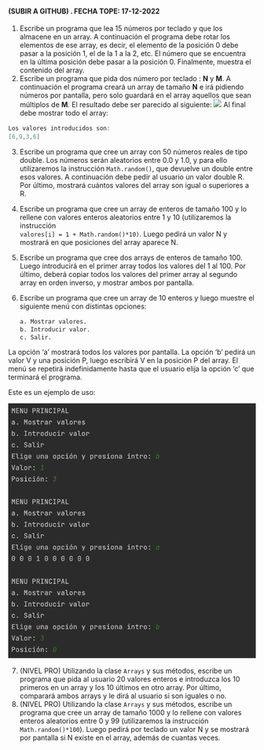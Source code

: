 #### (SUBIR A GITHUB) . FECHA TOPE: 17-12-2022

1. Escribe un programa que lea 15 números por teclado y que los almacene en un array. A continuación el programa debe rotar los elementos de ese array, es decir, el elemento de la posición 0 debe pasar a la posición 1, el de la 1 a la 2, etc. El número que se encuentra en la última posición debe pasar a la posición 0. Finalmente, muestra el contenido del array.
2. Escribe un programa que pida dos número por teclado : **N** y **M**. A continuación el programa creará un array de tamaño **N** e irá pidiendo números por pantalla, pero solo guardará en el array aquellos que sean múltiplos de **M**.
     El resultado debe ser parecido al siguiente:
     ![](20221201180438.png)
Al final debe mostrar todo el array:

```java
Los valores introducidos son:
[6,9,3,6]
```

3. Escribe un programa que cree un array con 50 números reales de tipo double. Los números serán aleatorios entre 0.0 y 1.0, y para ello utilizaremos la instrucción `Math.random()`,  que devuelve un double entre esos valores. A continuación debe pedir al usuario un valor double R. Por último, mostrará cuántos valores del array son igual o superiores a R.
4. Escribe un programa que cree un array de enteros de tamaño 100 y lo rellene con valores enteros aleatorios entre 1 y 10 (utilizaremos la instrucción  
    `valores[i] = 1 + Math.random()*10)`. 
    Luego pedirá un valor N y mostrará en que posiciones del array aparece N.
5. Escribe un programa que cree dos arrays de enteros de tamaño 100. Luego introducirá en el primer array todos los valores del 1 al 100. Por último, deberá copiar todos los valores del primer array al segundo array en orden inverso, y mostrar ambos por pantalla.
6. Escribe un programa que cree un array de 10 enteros y luego muestre el siguiente menú con distintas opciones:
   
   ```
   a. Mostrar valores.
   b. Introducir valor.
   c. Salir.
   ```
   
La opción ‘a’ mostrará todos los valores por pantalla. La opción ‘b’ pedirá un valor V y una posición P, luego escribirá V en la posición P del array. El menú se repetirá indefinidamente hasta que el usuario elija la opción ‘c’ que terminará el programa.

Este es un ejemplo de uso:

![](_resources/20221201195255.png)

7. (NIVEL PRO) Utilizando la clase `Arrays` y sus métodos, escribe un programa que pida al usuario 20 valores enteros e introduzca los 10 primeros en un array y los 10 últimos en otro array. Por último, comparará ambos arrays y le dirá al usuario si son iguales o no.
8. (NIVEL PRO) Utilizando la clase `Arrays` y sus métodos, escribe un programa que cree un array de tamaño 1000 y lo rellene con valores enteros aleatorios entre 0 y 99 (utilizaremos la instrucción  `Math.random()*100`). Luego pedirá por teclado un valor N y se mostrará por pantalla si N existe en el array, además de cuantas veces.